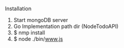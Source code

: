 Installation

1. Start mongoDB server
2. Go Implementation path dir (NodeTodoAPI)
3. $ nmp install
4. $ node ./bin/www.js

